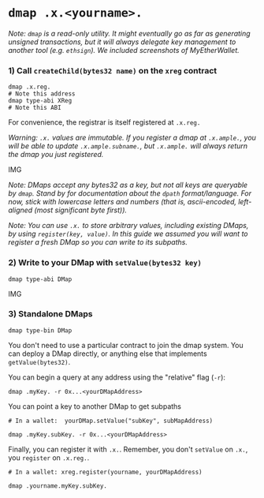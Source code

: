 `dmap .x.<yourname>.`
===

*Note: `dmap` is a read-only utility. It might eventually go as far as generating unsigned
transactions, but it will always delegate key management to another tool (e.g. `ethsign`). We included screenshots of MyEtherWallet.*

### 1) Call `createChild(bytes32 name)` on the `xreg` contract

```
dmap .x.reg.
# Note this address
dmap type-abi XReg
# Note this ABI
```

For convenience, the registrar is itself registered at `.x.reg.`

*Warning: `.x.` values are immutable. If you register a dmap at `.x.ample.`, you will be able to update `.x.ample.subname.`, but `.x.ample.` will always return the dmap you just registered.*

IMG

*Note: DMaps accept any bytes32 as a key, but not all keys are queryable by `dmap`. Stand by for documentation about the `dpath` format/language. For now, stick with lowercase letters and numbers (that is, ascii-encoded, left-aligned (most significant byte first)).*

*Note: You can use `.x.` to store arbitrary values, including existing DMaps, by using `register(key, value)`. In this guide we assumed you will want to register a fresh DMap so you can write to its subpaths.*

### 2) Write to your DMap with `setValue(bytes32 key)`

```
dmap type-abi DMap
```

IMG

### 3) Standalone DMaps

```
dmap type-bin DMap
```

You don't need to use a particular contract to join the dmap system. You can
deploy a DMap directly, or anything else that implements `getValue(bytes32)`.

You can begin a query at any address using the "relative" flag (`-r`):

```
dmap .myKey. -r 0x...<yourDMapAddress>
```

You can point a key to another DMap to get subpaths

`# In a wallet:  yourDMap.setValue("subKey", subMapAddress)`

```
dmap .myKey.subKey. -r 0x...<yourDMapAddress>
```

Finally, you can register it with `.x.`. Remember, you don't `setValue` on `.x.`, you
`register` on `.x.reg.`.

`# In a wallet: xreg.register(yourname, yourDMapAddress)`

`dmap .yourname.myKey.subKey.`
